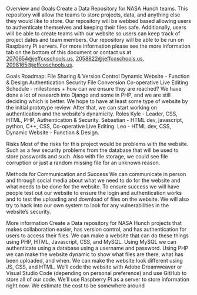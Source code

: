Overview and Goals
Create a Data Repository for NASA Hunch teams. This repository will allow the teams to store projects, data, and anything else they would like to store. Our repository will be webbed based allowing users to authenticate themselves and keeping their files safe. Additionally, users will be able to create teams with our website so users can keep track of project dates and team members. Our repository  will be able to be run on Raspberry Pi servers. For more information please see the more information tab on the bottom of this document or contact us at 2070654@jeffcoschools.us, 2058822@jeffcoschools.us, 2098165@jeffcoschools.us. 

Goals Roadmap:
File Sharing & Version Control
Dynamic Website - Function & Design 
Authentication
Security
File Conversion
Co-operative Live Editing
Schedule - milestones + how can we ensure they are reached? 
	We have done a lot of research into Django and some in PHP, and we are still deciding which is better. We hope to have at least some type of website by the initial prototype review. After that, we can start working on authentication and the website's dynamicity. 
Roles
	Kyle - Leader, CSS, HTML, PHP, Authentication & Security. 
	Sebastian -  HTML dev, javascript, python, C++, CSS, Co-operative Live Editing.
	Leo - HTML dev, CSS, Dynamic Website - Function & Design. 

Risks
	Most of the risks for this project would be problems with the website. Such as a few security problems from the database that will be used to store passwords and such. Also with file storage, we could see file corruption or just a random missing file for an unknown reason.

Methods for Communication and Success 
	We can communicate in person and through social media about what we need to do for the website and what needs to be done for the website. 
	To ensure success we will have people test out our website to ensure the login and authentication works and to test the uploading and download of files on the website. We will also try to hack into our own system to look for any vulnerabilities in the website’s security.

More information
	Create a Data repository for NASA Hunch projects that makes collaboration easier, has version control, and has authentication for users to access their files. We can make a website that can do these things using PHP, HTML, Javascript, CSS, and MySQL. Using MySQL we can authenticate using a database using a username and password. Using PHP we can make the website dynamic to show what files are there, what has been uploaded, and when. We can make the website look different using JS, CSS, and HTML. We’ll code the website with Adobe Dreamweaver or Visual Studio Code (depending on personal preference) and use GitHub to store all of our code. We’ll use Raspberry Pi as a server to store information right now. We estimate the cost to be somewhere around 
